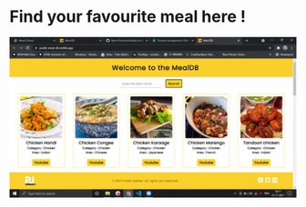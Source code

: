 # Find your favourite meal here !

<img src="https://github.com/pratikjadhav080/React-Practice/blob/master/foodapi/mealdb.png"></img>
